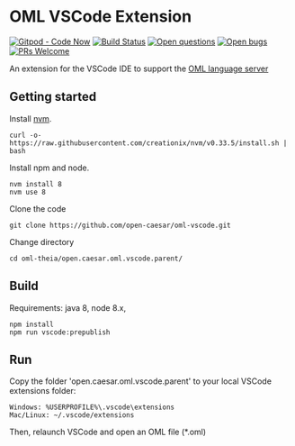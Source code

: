 # OML VSCode Extension

[![Gitpod - Code Now](https://img.shields.io/badge/Gitpod-code%20now-blue.svg?longCache=true)](https://gitpod.io#https://github.com/open-caesar/oml-vscode)
[![Build Status](https://travis-ci.org/open-caesar/oml-vscode.svg?branch=master)](https://travis-ci.org/open-caesar/oml-vscode)
[![Open questions](https://img.shields.io/badge/Open-questions-lightgrey.svg?style=flat-curved)](https://github.com/open-caesar/oml-vscode/labels/question)
[![Open bugs](https://img.shields.io/badge/Open-bugs-red.svg?style=flat-curved)](https://github.com/open-caesar/oml-vscode/labels/bug)
[![PRs Welcome](https://img.shields.io/badge/PRs-welcome-yellowgreen.svg?style=flat-curved)](https://github.com/open-caesar/oml-vscode/labels/help%20wanted)

An extension for the VSCode IDE to support the [OML language server](https://github.com/open-caesar/oml-language-server)

## Getting started

Install [nvm](https://github.com/creationix/nvm#install-script).

    curl -o- https://raw.githubusercontent.com/creationix/nvm/v0.33.5/install.sh | bash

Install npm and node.

    nvm install 8
    nvm use 8

Clone the code
  
    git clone https://github.com/open-caesar/oml-vscode.git

Change directory
    
    cd oml-theia/open.caesar.oml.vscode.parent/

## Build

Requirements: java 8, node 8.x, 

    npm install
    npm run vscode:prepublish

## Run

Copy the folder 'open.caesar.oml.vscode.parent' to your local VSCode extensions folder:

    Windows: %USERPROFILE%\.vscode\extensions
    Mac/Linux: ~/.vscode/extensions

Then, relaunch VSCode and open an OML file (*.oml)

